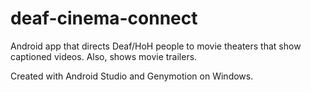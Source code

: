 # deaf-cinema-connect
Android app that directs Deaf/HoH people to movie theaters that show captioned videos. Also, shows movie trailers.

Created with Android Studio and Genymotion on Windows.
